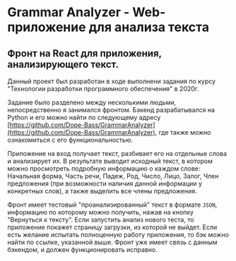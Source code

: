 # Grammar Analyzer - Web-приложение для анализа текста

## Фронт на React для приложения, анализирующего текст.

Данный проект был разработан в ходе выполнени задания по курсу "Технологии разработки программного обеспечения" в 2020г.

Задание было разделено между несколькими людьми, непосредственно я занимался фронтом. Бэкенд разрабатывался на Python и его можно найти по следующему адресу [https://github.com/Dope-Bass/GrammarAnalyzer](https://github.com/Dope-Bass/GrammarAnalyzer), где также можно ознакомиться с его функциональностью.

Приложение на вход получает текст, разбивает его на отдельные слова и анализирует их. В результате выводит исходный текст, в котором можно просмотреть подробную информацию о каждом слове: Начальная форма, Часть речи, Падеж, Род, Число, Лицо, Залог, Член предложения (при возможности наличия данной информации у конкретных слов), а также выделить все члены предложения.

Фронт имеет тестовый "проанализированный" текст в формате `JSON`, информацию по которому можно получить, нажав на кнопку "Вернуться к тексту". Если запустить анализ нового теста, то приложение покажет страницу загрузки, из которой не выйдет. Если есть желание испытать полноценную работу приложения, то бэк можно найти по ссылке, указанной выше. Фронт уже имеет связь с данным бэкендом, и должен функционировать исправно.